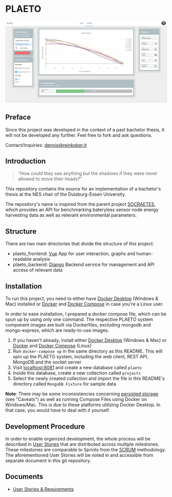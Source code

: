 # PLAETO
![PLAETO web client](https://github.com/RayNCooper/PLAETO/blob/master/plaeto.png?raw=true)
## Preface
Since this project was developed in the context of a past bachelor thesis, it will not be developed any further. Feel free to fork and ask questions. 

Contact/Inquiries: [dennis@reinkober.it](mailto:dennis@reinkober.it)
## Introduction
> “How could they see anything but the shadows if they were never allowed to move their heads?”

This repository contains the source for an implementation of a bachelor's thesis at the NES chair of the Duisburg-Essen University.

The repository's name is inspired from the parent project [SOCRAETES](https://github.com/SepehrMosavat/SOCRAETES), which provides an API for benchmarking bateryless sensor node energy harvesting data as well as relevant environmental parameters.

## Structure
There are two main directories that divide the structure of this project:

- plaeto_frontend: [Vue](https://vuejs.org/) App for user interaction, graphs and human-readable analysis
- plaeto_backend: [Django](https://www.djangoproject.com/) Backend service for management and API access of relevant data

## Installation
To run this project, you need to either have [Docker Desktop](https://docs.docker.com/get-started/) (Windows & Mac) installed or [Docker](https://docs.docker.com/get-started/) and [Docker Compose](https://docs.docker.com/compose/install/) in case you're a Linux user.

In order to ease installation, I prepared a docker compose file, which can be spun up by using only one command. The respective PLAETO system component images are built via Dockerfiles, excluding mongodb and mongo-express, which are ready-to-use images.

1. If you haven't already, install either [Docker Desktop](https://docs.docker.com/get-started/) (Windows & Mac) or [Docker](https://docs.docker.com/get-started/) and [Docker Compose](https://docs.docker.com/compose/install/) (Linux)
2. Run `docker-compose up` in the same directory as this README. This will spin up the PLAETO system, including the web client, REST API, MongoDB and the socket server
3. Visit [localhost:8081](http://localhost:8081/) and create a new database called `plaeto`
4. Inside this database, create a new collection called `projects`
5. Select the newly created collection and import the file in this README's directory called `MongoDB Fixture` for sample data


**Note**: There may be some inconsistencies concerning [persisted storage](https://hub.docker.com/_/mongo) (see "Caveats") as well as running Compose Files using Docker on Windows/Mac. This is due to these platforms utilizing Docker Desktop. In that case, you would have to deal with it yourself.


## Development Procedure
In order to enable organized development, the whole process will be described in [User Stories](https://www.atlassian.com/agile/project-management/user-stories) that are distributed across multiple milestones. These milestones are comparable to Sprints from the [SCRUM](https://www.scrum.org/resources/what-is-scrum/) methodology. The aforementioned User Stories will be noted in and accessible from separate document in this git repository. 

## Documents

- [User Stories & Requirements](user_stories.md)
